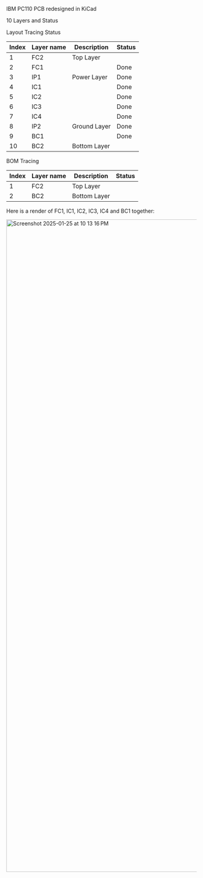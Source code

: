 IBM PC110 PCB redesigned in KiCad

10 Layers and Status

Layout Tracing Status

| Index | Layer name | Description  | Status |
| ----- | ---------- | ------------ | ------ |
| 1     | FC2        | Top Layer    |        |
| 2     | FC1        |              | Done   |
| 3     | IP1        | Power Layer  | Done   |
| 4     | IC1        |              | Done   |
| 5     | IC2        |              | Done   |
| 6     | IC3        |              | Done   |
| 7     | IC4        |              | Done   |
| 8     | IP2        | Ground Layer | Done   |
| 9     | BC1        |              | Done   |
| 10    | BC2        | Bottom Layer |        |


BOM Tracing

| Index | Layer name | Description  | Status |
| ----- | ---------- | ------------ | ------ |
| 1     | FC2        | Top Layer    |        |
| 2     | BC2        | Bottom Layer |        |


Here is a render of FC1, IC1, IC2, IC3, IC4 and BC1 together:

<img width="1723" alt="Screenshot 2025-01-25 at 10 13 16 PM" src="https://github.com/user-attachments/assets/236c46e9-727b-4f4f-9e76-789af8857413" />
